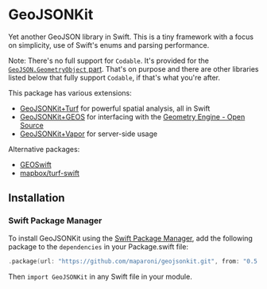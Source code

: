 # GeoJSONKit

Yet another GeoJSON library in Swift. This is a tiny framework with a focus on simplicity, use of Swift's enums and parsing performance.

Note: There's no full support for `Codable`. It's provided for the [`GeoJSON.GeometryObject` part](https://github.com/maparoni/GeoJSONKit/blob/main/Sources/GeoJSONKit/GeoJSON%2BCodable.swift). That's on purpose and there are other libraries listed below that fully support `Codable`, if that's what you're after.

This package has various extensions:

- [GeoJSONKit+Turf](https://github.com/maparoni/geojsonkit-turf) for powerful spatial analysis, all in Swift
- [GeoJSONKit+GEOS](https://gitlab.com/maparoni/geojsonkit-geos) for interfacing with the [Geometry Engine - Open Source](https://trac.osgeo.org/geos)
- [GeoJSONKit+Vapor](https://gitlab.com/maparoni/geojsonkit/snippets/1972906) for server-side usage

Alternative packages:

- [GEOSwift](https://github.com/GEOSwift/GEOSwift)
- [mapbox/turf-swift](https://github.com/mapbox/turf-swift)

## Installation

### Swift Package Manager

To install GeoJSONKit using the [Swift Package Manager](https://swift.org/package-manager/), add the following package to the `dependencies` in your Package.swift file:

```swift
.package(url: "https://github.com/maparoni/geojsonkit.git", from: "0.5.0")
```

Then `import GeoJSONKit` in any Swift file in your module.
